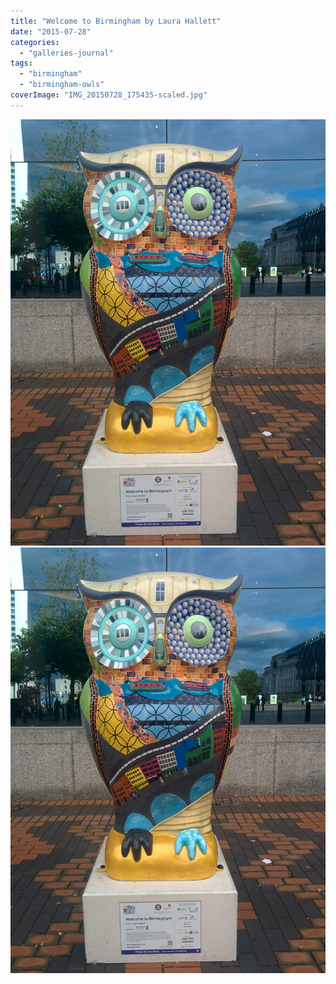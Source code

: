 ```yaml
---
title: "Welcome to Birmingham by Laura Hallett"
date: "2015-07-28"
categories: 
  - "galleries-journal"
tags: 
  - "birmingham"
  - "birmingham-owls"
coverImage: "IMG_20150728_175435-scaled.jpg"
---
```


[![](images/IMG_20150728_175435-scaled.jpg)](images/IMG_20150728_175435-scaled.jpg)
[![](images/IMG_20150728_175435-scaled.jpg)](images/IMG_20150728_175435-scaled.jpg)
